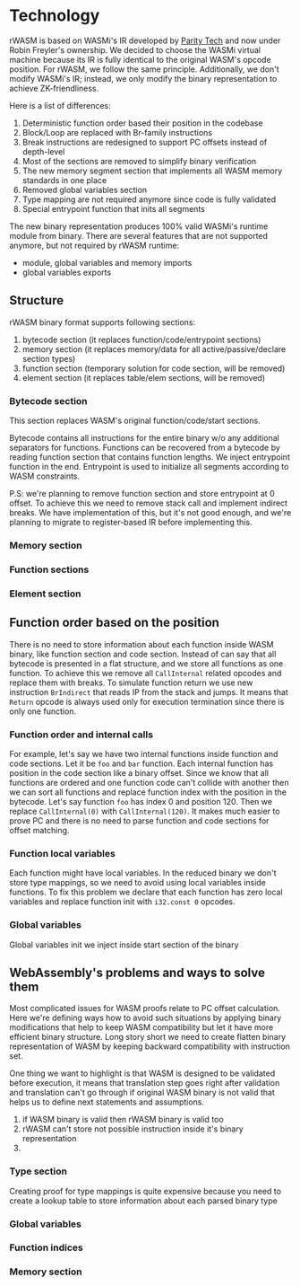 # Technology

rWASM is based on WASMi's IR developed by [Parity Tech](https://github.com/wasmi-labs/wasmi) and now under Robin Freyler's ownership.
We decided to choose the WASMi virtual machine because its IR is fully identical to the original WASM's opcode position.
For rWASM, we follow the same principle.
Additionally, we don't modify WASMi's IR; instead, we only modify the binary representation to achieve ZK-friendliness.

Here is a list of differences:
1. Deterministic function order based their position in the codebase
2. Block/Loop are replaced with Br-family instructions
3. Break instructions are redesigned to support PC offsets instead of depth-level
4. Most of the sections are removed to simplify binary verification
5. The new memory segment section that implements all WASM memory standards in one place
6. Removed global variables section
7. Type mapping are not required anymore since code is fully validated
8. Special entrypoint function that inits all segments

The new binary representation produces 100% valid WASMi's runtime module from binary.
There are several features that are not supported anymore, but not required by rWASM runtime:
- module, global variables and memory imports
- global variables exports

## Structure

rWASM binary format supports following sections:
1. bytecode section (it replaces function/code/entrypoint sections)
2. memory section (it replaces memory/data for all active/passive/declare section types)
3. function section (temporary solution for code section, will be removed)
4. element section (it replaces table/elem sections, will be removed)

### Bytecode section

This section replaces WASM's original function/code/start sections.

Bytecode contains all instructions for the entire binary w/o any additional separators for functions.
Functions can be recovered from a bytecode by reading function section that contains function lengths.
We inject entrypoint function in the end.
Entrypoint is used to initialize all segments according to WASM constraints.

P.S: we're planning to remove function section and store entrypoint at 0 offset.
To achieve this we need to remove stack call and implement indirect breaks.
We have implementation of this, but it's not good enough, and we're planning to migrate to register-based IR before implementing this.

### Memory section

### Function sections

### Element section



## Function order based on the position

There is no need to store information about each function inside WASM binary, like function section and code section.
Instead of can say that all bytecode is presented in a flat structure, and we store all functions as one function.
To achieve this we remove all `CallInternal` related opcodes and replace them with breaks.
To simulate function return we use new instruction `BrIndirect` that reads IP from the stack and jumps.
It means that `Return` opcode is always used only for execution termination since there is only one function.

### Function order and internal calls

For example, let's say we have two internal functions inside function and code sections.
Let it be `foo` and `bar` function.
Each internal function has position in the code section like a binary offset.
Since we know that all functions are ordered and one function code can't collide with another then we can sort all functions and replace function index with the position in the bytecode.
Let's say function `foo` has index 0 and position 120. Then we replace `CallInternal(0)` with `CallInternal(120)`.
It makes much easier to prove PC and there is no need to parse function and code sections for offset matching.

### Function local variables

Each function might have local variables.
In the reduced binary we don't store type mappings, so we need to avoid using local variables inside functions.
To fix this problem we declare that each function has zero local variables and replace function init with `i32.const 0` opcodes.

### Global variables

Global variables init we inject inside start section of the binary

## WebAssembly's problems and ways to solve them

Most complicated issues for WASM proofs relate to PC offset calculation.
Here we're defining ways how to avoid such situations by applying binary modifications that help to keep WASM compatibility but let it have more efficient binary structure.
Long story short we need to create flatten binary representation of WASM by keeping backward compatibility with instruction set.

One thing we want to highlight is that WASM is designed to be validated before execution, it means that translation step goes right after validation and translation can't go through if original WASM binary is not valid that helps us to define next statements and assumptions.
1. if WASM binary is valid then rWASM binary is valid too
2. rWASM can't store not possible instruction inside it's binary representation
3.

### Type section

Creating proof for type mappings is quite expensive because you need to create a lookup table to store information about each parsed binary type

### Global variables
### Function indices
### Memory section
